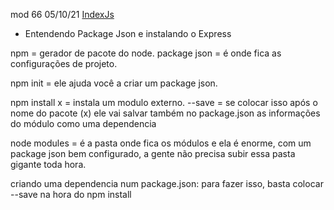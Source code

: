 mod 66                                            05/10/21
[IndexJs](../IndexJs.md)

- Entendendo Package Json e instalando o Express

npm = gerador de pacote do node.
package json = é onde fica as configurações de projeto.

npm init = ele ajuda você a criar um package json.

npm install x = instala um modulo externo.
    --save = se colocar isso após o nome do pacote (x)
    ele vai salvar também no package.json as informações
    do módulo como uma dependencia	

node modules = é a pasta onde fica os módulos e ela é
enorme, com um package json bem configurado, a gente não
precisa subir essa pasta gigante toda hora.



criando uma dependencia num package.json: para fazer isso, 
basta colocar --save na hora do npm install 




